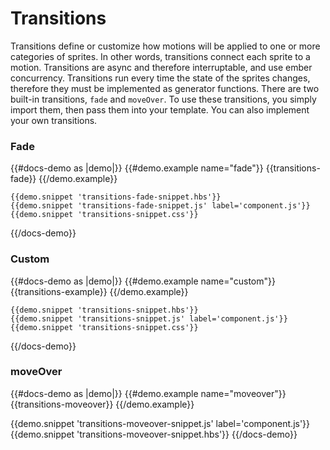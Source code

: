 # Transitions

Transitions define or customize how motions will be applied to one or more categories of sprites. In other words, transitions connect each sprite to a motion. Transitions are async and therefore interruptable, and use ember concurrency. Transitions run every time the state of the sprites changes, therefore they must be implemented as generator functions. There are two built-in transitions, `fade` and `moveOver`. To use these transitions, you simply import them, then pass them into your template. You can also implement your own transitions. 


### Fade

{{#docs-demo as |demo|}}
    {{#demo.example name="fade"}}
      {{transitions-fade}}
    {{/demo.example}}

    {{demo.snippet 'transitions-fade-snippet.hbs'}}
    {{demo.snippet 'transitions-fade-snippet.js' label='component.js'}}
    {{demo.snippet 'transitions-snippet.css'}}
{{/docs-demo}}

### Custom 

{{#docs-demo as |demo|}}
    {{#demo.example name="custom"}}
      {{transitions-example}}
    {{/demo.example}}

    {{demo.snippet 'transitions-snippet.hbs'}}
    {{demo.snippet 'transitions-snippet.js' label='component.js'}}
    {{demo.snippet 'transitions-snippet.css'}}
{{/docs-demo}}

### moveOver

{{#docs-demo as |demo|}}
  {{#demo.example name="moveover"}}
    {{transitions-moveover}}
  {{/demo.example}}

  {{demo.snippet 'transitions-moveover-snippet.js' label='component.js'}}
  {{demo.snippet 'transitions-moveover-snippet.hbs'}}
{{/docs-demo}}



